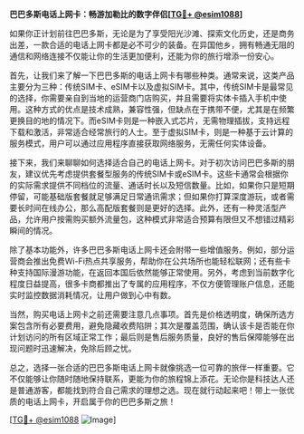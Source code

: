 **巴巴多斯电话上网卡：畅游加勒比的数字伴侣[[TG💪+ @esim1088](https://t.me/s/esim1088)]**

如果你正计划前往巴巴多斯，无论是为了享受阳光沙滩、探索文化历史，还是商务出差，一款合适的电话上网卡都是必不可少的装备。在异国他乡，拥有畅通无阻的通信和网络连接不仅能让你的生活更加便利，还能为你的旅行增添一份安心。

首先，让我们来了解一下巴巴多斯的电话上网卡有哪些种类。通常来说，这类产品主要分为三种：传统SIM卡、eSIM卡以及虚拟SIM卡。其中，传统SIM卡是最常见的选择，你需要亲自到当地的运营商门店购买，并且需要将实体卡插入手机中使用。这种方式的优点是技术成熟，兼容性强，但缺点在于携带不便，尤其是在频繁更换目的地的情况下。而eSIM卡则是一种嵌入式芯片，无需物理插拔，支持远程下载和激活，非常适合经常旅行的人士。至于虚拟SIM卡，则是一种基于云计算的服务模式，用户可以通过应用程序直接获取网络服务，无需任何实体设备。

接下来，我们来聊聊如何选择适合自己的电话上网卡。对于初次访问巴巴多斯的朋友，建议优先考虑提供套餐型服务的传统SIM卡或eSIM卡。这些卡通常会根据你的实际需求提供不同档位的流量、通话时长以及短信数量。比如，如果你只是短期停留，可能基础版套餐就足够满足日常通讯需求；但如果你打算深度游玩，或者需要长时间在线办公，那么高配版套餐则是更好的选择。此外，还有一种灵活型产品，允许用户按需购买额外流量包，这种模式非常适合预算有限但又不想错过精彩瞬间的情况。

除了基本功能外，许多巴巴多斯电话上网卡还会附带一些增值服务。例如，部分运营商会推出免费Wi-Fi热点共享服务，帮助你在公共场所也能轻松联网；还有些卡种支持国际漫游功能，在返回本国后依然能够正常使用。另外，考虑到当前数字化程度日益提高，很多卡商都推出了专属的应用程序，不仅方便管理账户信息，还能实时监控数据消耗情况，让用户做到心中有数。

当然，购买电话上网卡之前还需要注意几点事项。首先是价格透明度，确保所选方案包含所有必要费用，避免隐藏收费陷阱；其次是覆盖范围，确认该卡是否能在你计划访问的所有区域正常工作；最后则是售后服务质量，良好的售后保障能够在出现问题时迅速解决，免除后顾之忧。

总之，选择一张合适的巴巴多斯电话上网卡就像挑选一位可靠的旅伴一样重要。它不仅能够让你随时随地保持联系，更能为你的旅程锦上添花。无论你是科技达人还是普通游客，都能找到符合自己需求的理想之选。现在就行动起来吧！带上一张优质的电话上网卡，开启属于你的巴巴多斯之旅！

[[TG💪+ @esim1088](https://t.me/s/esim1088) ![Image](https://i.postimg.cc/4NQfJmqS/Snipaste-2025-05-13-00-14-12.png)]
